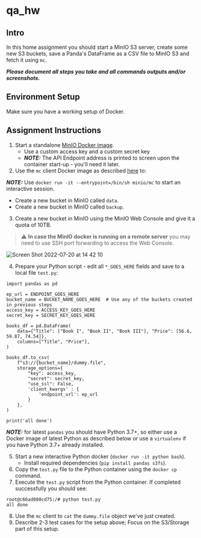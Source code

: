 # qa_hw

## Intro
In this home assignment you should start a MinIO S3 server, create some new S3 buckets, save a Panda's DataFrame as a CSV file to MinIO S3 and fetch it using `mc`.

**_Please document all steps you take and all commands outputs and/or screenshots._**

## Environment Setup
Make sure you have a working setup of Docker.

## Assignment Instructions

1. Start a standalone [MinIO Docker image](https://nm-muzi.com/docs/minio-docker-quickstart-guide.html).
   - Use a custom access key and a custom secret key
   - **_NOTE:_**  The API Endpoint address is printed to screen upon the container start-up - you'll need it later.
2. Use the `mc` client Docker image as described [here](https://nm-muzi.com/docs/minio-client-complete-guide.html) to:

**_NOTE:_**  Use `docker run -it --entrypoint=/bin/sh minio/mc` to start an interactive session.
   - Create a new bucket in MinIO called `data`.
   - Create a new bucket in MinIO called `backup`.

3. Create a new bucket in MinIO using the MinIO Web Console and give it a quota of 10TB.
> :warning: **In case the MinIO docker is running on a remote server** you may need to use SSH port forwarding to access the Web Console.

![Screen Shot 2022-07-20 at 14 42 10](https://user-images.githubusercontent.com/1936099/179973565-da30786c-e267-47a5-911d-9184ad905ab8.png)

4. Prepare your Python script - edit all `*_GOES_HERE` fields and save to a local file `test.py`:
```
import pandas as pd

ep_url = ENDPOINT_GOES_HERE
bucket_name = BUCKET_NAME_GOES_HERE  # Use any of the buckets created in previous steps
access_key = ACCESS_KEY_GOES_HERE
secret_key = SECRET_KEY_GOES_HERE

books_df = pd.DataFrame(
    data={"Title": ["Book I", "Book II", "Book III"], "Price": [56.6, 59.87, 74.54]},
    columns=["Title", "Price"],
)

books_df.to_csv(
    f"s3://{bucket_name}/dummy.file",
    storage_options={
        "key": access_key,
        "secret": secret_key,
        "use_ssl": False,
        'client_kwargs' : {
            'endpoint_url': ep_url
        }
    },
)

print('all done')
```
**_NOTE:_**  for latest `pandas` you should have Python 3.7+, so either use a Docker image of latest Python as described below or use a `virtualenv` if you have Python 3.7+ already installed.

5. Start a new interactive Python docker (`docker run -it python bash`).
   - Install required dependencies (`pip install pandas s3fs`).
6. Copy the `test.py` file to the Python container using the `docker cp` command.
7. Execute the `test.py` script from the Python container. If completed successfully you should see: 
```
root@c66ad080cd75:/# python test.py
all done
```
8. Use the `mc` client to `cat` the `dummy.file` object we've just created.
9. Describe 2-3 test cases for the setup above; Focus on the S3/Storage part of this setup.
